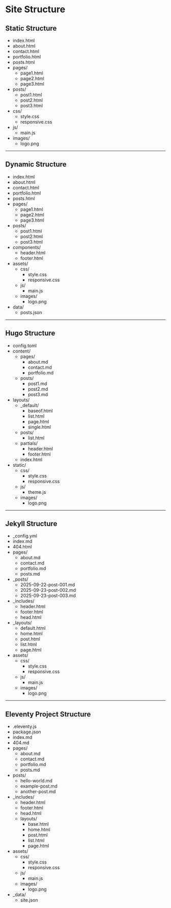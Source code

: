 # Site Structure

## Static Structure
- index.html
- about.html
- contact.html
- portfolio.html
- posts.html
- pages/
  - page1.html
  - page2.html
  - page3.html
- posts/
  - post1.html
  - post2.html
  - post3.html
- css/
  - style.css
  - responsive.css
- js/
  - main.js
- images/
  - logo.png

---

## Dynamic Structure
- index.html
- about.html
- contact.html
- portfolio.html
- posts.html
- pages/
  - page1.html
  - page2.html
  - page3.html
- posts/
  - post1.html
  - post2.html
  - post3.html
- components/
  - header.html
  - footer.html
- assets/
  - css/
    - style.css
    - responsive.css
  - js/
    - main.js
  - images/
    - logo.png
- data/
  - posts.json

---

## Hugo Structure
- config.toml
- content/
  - pages/
    - about.md
    - contact.md
    - portfolio.md
  - posts/
    - post1.md
    - post2.md
    - post3.md
- layouts/
  - _default/
    - baseof.html
    - list.html
    - page.html
    - single.html
  - posts/
    - list.html
  - partials/
    - header.html
    - footer.html
  - index.html
- static/
  - css/
    - style.css
    - responsive.css
  - js/
    - theme.js
  - images/
    - logo.png

---

## Jekyll Structure
- _config.yml
- index.md
- 404.html
- pages/
  - about.md
  - contact.md
  - portfolio.md
  - posts.md
- _posts/
  - 2025-09-22-post-001.md
  - 2025-09-23-post-002.md
  - 2025-09-23-post-003.md
- _includes/
  - header.html
  - footer.html
  - head.html
- _layouts/
  - default.html
  - home.html
  - post.html
  - list.html
  - page.html
- assets/
  - css/
    - style.css
    - responsive.css
  - js/
    - main.js
  - images/
    - logo.png

---

## Eleventy Project Structure

- .eleventy.js  
- package.json
- index.md
- 404.md
- pages/
  - about.md
  - contact.md
  - portfolio.md
  - posts.md
- posts/
  - hello-world.md
  - example-post.md
  - another-post.md
- _includes/
  - header.html
  - footer.html
  - head.html
  - layouts/
    - base.html
    - home.html
    - post.html
    - list.html
    - page.html
- assets/
  - css/
    - style.css
    - responsive.css
  - js/
    - main.js
  - images/
    - logo.png
- _data/
  - site.json
